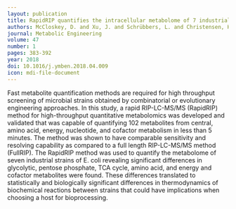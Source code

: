 ```yaml
---
layout: publication
title: RapidRIP quantifies the intracellular metabolome of 7 industrial strains of E. coli
authors: McCloskey, D. and Xu, J. and Schrübbers, L. and Christensen, H. B. and Herrgård, M. J.
journal: Metabolic Engineering
volume: 47
number: 1
pages: 383-392
year: 2018
doi: 10.1016/j.ymben.2018.04.009
icon: mdi-file-document
---
```

Fast metabolite quantification methods are required for high throughput screening of microbial strains obtained by combinatorial or evolutionary engineering approaches. In this study, a rapid RIP-LC-MS/MS (RapidRIP) method for high-throughput quantitative metabolomics was developed and validated that was capable of quantifying 102 metabolites from central, amino acid, energy, nucleotide, and cofactor metabolism in less than 5 minutes. The method was shown to have comparable sensitivity and resolving capability as compared to a full length RIP-LC-MS/MS method (FullRIP). The RapidRIP method was used to quantify the metabolome of seven industrial strains of E. coli revealing significant differences in glycolytic, pentose phosphate, TCA cycle, amino acid, and energy and cofactor metabolites were found. These differences translated to statistically and biologically significant differences in thermodynamics of biochemical reactions between strains that could have implications when choosing a host for bioprocessing.
